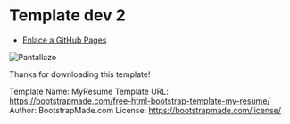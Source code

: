# Template dev 2

- [Enlace a GitHub Pages](https://robertomejiacollazos.github.io/portafolio_dev_2/)

![Pantallazo](https://i.ibb.co/PTFGjBy/2020-12-17-18-19-06-Window.png)

Thanks for downloading this template!

Template Name: MyResume
Template URL: https://bootstrapmade.com/free-html-bootstrap-template-my-resume/
Author: BootstrapMade.com
License: https://bootstrapmade.com/license/
